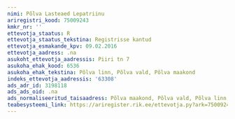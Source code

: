 ```yaml
---
nimi: Põlva Lasteaed Lepatriinu
ariregistri_kood: 75009243
kmkr_nr: ''
ettevotja_staatus: R
ettevotja_staatus_tekstina: Registrisse kantud
ettevotja_esmakande_kpv: 09.02.2016
ettevotja_aadress: .na
asukoht_ettevotja_aadressis: Piiri tn 7
asukoha_ehak_kood: 6536
asukoha_ehak_tekstina: Põlva linn, Põlva vald, Põlva maakond
indeks_ettevotja_aadressis: '63308'
ads_adr_id: 3198118
ads_ads_oid: .na
ads_normaliseeritud_taisaadress: Põlva maakond, Põlva vald, Põlva linn, Piiri tn 7
teabesysteemi_link: https://ariregister.rik.ee/ettevotja.py?ark=75009243&ref=rekvisiidid
---
```

